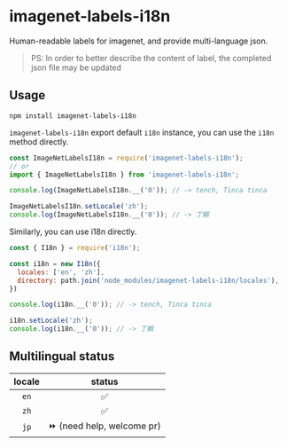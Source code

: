 # imagenet-labels-i18n

Human-readable labels for imagenet, and provide multi-language json.

> PS: In order to better describe the content of label, the completed json file may be updated

## Usage

`npm install imagenet-labels-i18n`

`imagenet-labels-i18n` export default `i18n` instance, you can use the `i18n` method directly.

```js
const ImageNetLabelsI18n = require('imagenet-labels-i18n');
// or
import { ImageNetLabelsI18n } from 'imagenet-labels-i18n';

console.log(ImageNetLabelsI18n.__('0')); // -> tench, Tinca tinca

ImageNetLabelsI18n.setLocale('zh');
console.log(ImageNetLabelsI18n.__('0')); // -> 丁鲷
```

Similarly, you can use i18n directly.

```js
const { I18n } = require('i18n');

const i18n = new I18n({
  locales: ['en', 'zh'],
  directory: path.join('node_modules/imagenet-labels-i18n/locales'),
})

console.log(i18n.__('0')); // -> tench, Tinca tinca

i18n.setLocale('zh');
console.log(i18n.__('0')); // -> 丁鲷
```

## Multilingual status

| locale |          status           |
| :----: | :-----------------------: |
|  `en`  |             ✅             |
|  `zh`  |             ✅             |
|  `jp`  | ⏩ (need help, welcome pr) |
